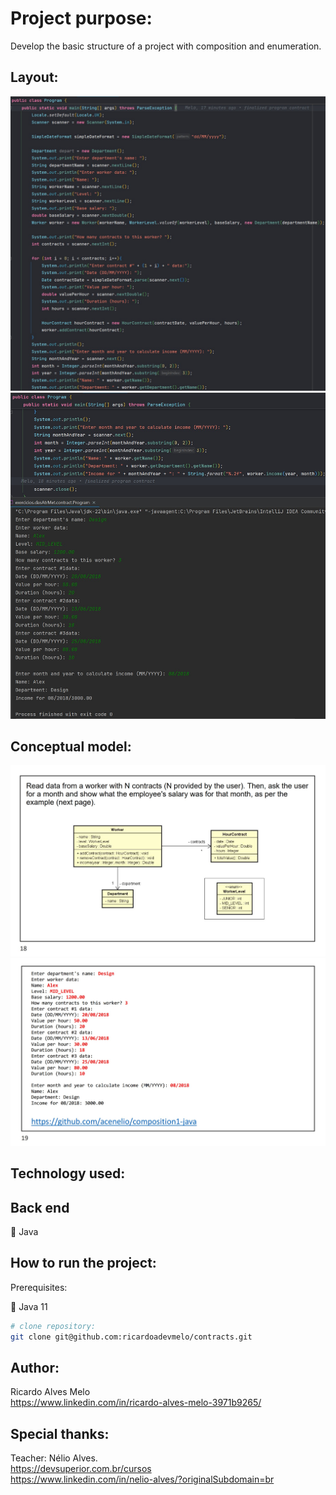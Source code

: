 # Project purpose:
Develop the basic structure of a project with composition and enumeration.

## Layout:

![Mobile 1](https://github.com/ricardoadevmelo/assets/blob/main/contract/layout1.jpg)
![Mobile 2](https://github.com/ricardoadevmelo/assets/blob/main/contract/layout2.jpg)

## Conceptual model:

![Mobile 3](https://github.com/ricardoadevmelo/assets/blob/main/contract/page1contract.jpg)
![Mobile 4](https://github.com/ricardoadevmelo/assets/blob/main/contract/page2contract.jpg)

## Technology used:
## Back end
:small_blue_diamond: Java <br />

## How to run the project:

Prerequisites: <br />

:small_blue_diamond: Java 11 <br />
```bash
# clone repository: 
git clone git@github.com:ricardoadevmelo/contracts.git
```

## Author: <br />
Ricardo Alves Melo <br />
https://www.linkedin.com/in/ricardo-alves-melo-3971b9265/

## Special thanks: <br />

Teacher: Nélio Alves. <br />
https://devsuperior.com.br/cursos <br />
https://www.linkedin.com/in/nelio-alves/?originalSubdomain=br
